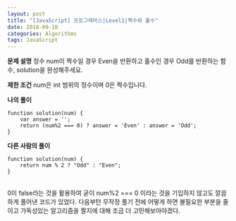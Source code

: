 ```yaml
---
layout: post
title: "[JavaScript] 프로그래머스|Level1|짝수와 홀수"
date: 2018-09-10
categories: Algorithms
tags: JavaScript
---
```

**문제 설명**
정수 num이 짝수일 경우 Even을 반환하고 홀수인 경우 Odd를 반환하는 함수, solution을 완성해주세요.

**제한 조건**
num은 int 범위의 정수이며 0은 짝수입니다.

**나의 풀이**
~~~
function solution(num) {
    var answer = '';
    return (num%2 === 0) ? answer = 'Even' : answer = 'Odd';
}
~~~

**다른 사람의 풀이**
~~~
function solution(num) {
    return num % 2 ? "Odd" : "Even";
}
~~~
<br>
0이 false라는 것을 활용하여 굳이 num%2 === 0 이라는 것을 기입하지 않고도 깔끔하게 풀어낸 코드가 있었다. 다음부턴 무작정 풀기 전에 어떻게 하면 불필요한 부분을 줄이고 가독성있는 알고리즘을 짤지에 대해 조금 더 고민해보아야겠다.
